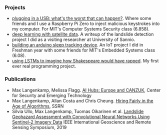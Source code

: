 ### Projects
- [plugging in a USB: what's the worst that can happen?](/BadUSB.pdf). Where some friends and I use a Raspberry Pi Zero to inject malicious keystrokes into my computer. For MIT's Computer Systems Security class (6.858).
- [deep learning with satellite data](https://towardsdatascience.com/deep-learning-with-satellite-data-b78b20708de). A writeup of the landslide detection project I did as a visiting researcher at University of Sannio.
- [building an arduino sleep tracking device](https://medium.com/@Yichabod/the-difficulty-with-tracking-sleep-4dffbed6bbab). An IoT project I did in Freshman year with some friends for MIT's Embedded Systems class (6.08).
- [using LSTMs to imagine how Shakespeare would have rapped](https://medium.com/@Yichabod/how-would-shakespeare-have-rapped-a-practical-implementation-of-lstms-for-text-synthesis-2fece570eb8e). My first ever real programming project.

### Publications
- Max Langenkamp, Melissa Flagg. [AI Hubs: Europe and CANZUK](https://cset.georgetown.edu/publication/ai-hubs/), Center for Security and Emerging Technology
- Max Langenkamp, Allan Costa and Chris Cheung. [Hiring Fairly in the Age of Algorithms](https://ssrn.com/abstract=3723046), SSRN
- Silvia Ullo, Max Langenkamp, Tuomas Oikarinen et al. [Landslide Geohazard Assessment with Convolutional Neural
Networks Using Sentinel-2 Imagery Data](https://arxiv.org/abs/1906.06151) IEEE International Geoscience and Remote Sensing Symposium, 2019
